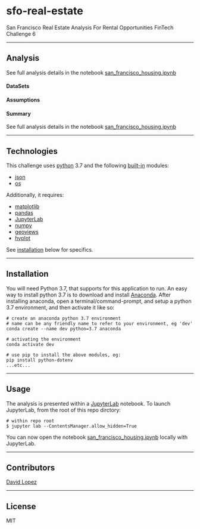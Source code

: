 # sfo-real-estate
San Francisco Real Estate Analysis For Rental Opportunities
FinTech Challenge 6

---

## Analysis 


See full analysis details in the notebook [san_francisco_housing.ipynb](./san_francisco_housing.ipynb)

#### DataSets



#### Assumptions


#### Summary




See full analysis details in the notebook [san_francisco_housing.ipynb](./san_francisco_housing.ipynb)

---

## Technologies

This challenge uses [python](https://www.python.org/) 3.7 and the following [built-in](https://docs.python.org/3/py-modindex.html) modules:
- [json](https://docs.python.org/3/library/json.html#module-json)
- [os](https://docs.python.org/3/library/os.html#module-os)

Additionally, it requires:
- [matplotlib](https://matplotlib.org/)
- [pandas](https://pandas.pydata.org/)
- [JupyterLab](https://jupyterlab.readthedocs.io/en/stable/)
- [numpy](https://numpy.org/)
- [geoviews](https://geoviews.org/)
- [hvplot](https://hvplot.holoviz.org/)


See [installation](#installation) below for specifics.

---

## Installation

You will need Python 3.7, that supports for this application to run. An easy way to install python 3.7 is to download and install [Anaconda](https://www.anaconda.com/products/individual). After installing anaconda, open a terminal/command-prompt, and setup a python 3.7 environment, and then activate it like so:

```
# create an anaconda python 3.7 environment
# name can be any friendly name to refer to your environment, eg 'dev'
conda create --name dev python=3.7 anaconda

# activating the environment
conda activate dev

# use pip to install the above modules, eg:
pip install python-dotenv
...etc...
```


---

## Usage

The analysis is presented within a [JupyterLab](https://jupyterlab.readthedocs.io/en/stable/) notebook. To launch JupyterLab, from the root of this repo dirctory:

```
# within repo root 
$ jupyter lab --ContentsManager.allow_hidden=True
```
You can now open the notebook [san_francisco_housing.ipynb](./san_francisco_housing.ipynb) locally with JupyterLab.

---

## Contributors

[David Lopez](https://github.com/sububer)

---

## License

MIT